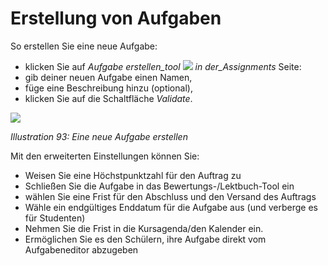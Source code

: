 # Erstellung von Aufgaben

So erstellen Sie eine neue Aufgabe:

* klicken Sie auf _Aufgabe erstellen\_tool_ ![](../../.gitbook/assets/graphics65.png) _in der\_Assignments_ Seite:
* gib deiner neuen Aufgabe einen Namen,
* füge eine Beschreibung hinzu \(optional\),
* klicken Sie auf die Schaltfläche _Validate_.

![](../../.gitbook/assets/graphics66.png)

_Illustration 93: Eine neue Aufgabe erstellen_

Mit den erweiterten Einstellungen können Sie:

* Weisen Sie eine Höchstpunktzahl für den Auftrag zu
* Schließen Sie die Aufgabe in das Bewertungs-/Lektbuch-Tool ein
* wählen Sie eine Frist für den Abschluss und den Versand des Auftrags
* Wähle ein endgültiges Enddatum für die Aufgabe aus \(und verberge es für Studenten\)
* Nehmen Sie die Frist in die Kursagenda/den Kalender ein.
* Ermöglichen Sie es den Schülern, ihre Aufgabe direkt vom Aufgabeneditor abzugeben

